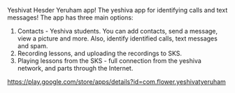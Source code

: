 Yeshivat Hesder Yeruham app!
The yeshiva app for identifying calls and text messages!
The app has three main options:
1. Contacts - Yeshiva students. You can add contacts, send a message, view a picture and more. Also, identify identified calls, text messages and spam.
2. Recording lessons, and uploading the recordings to SKS.
3. Playing lessons from the SKS - full connection from the yeshiva network, and parts through the Internet.

https://play.google.com/store/apps/details?id=com.flower.yeshivatyeruham
